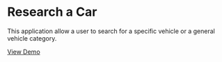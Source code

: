 # Research a Car

This application allow a user to search for a specific vehicle or a general vehicle category.
<p>
  <a href="index.html">View Demo</a>
</p>
